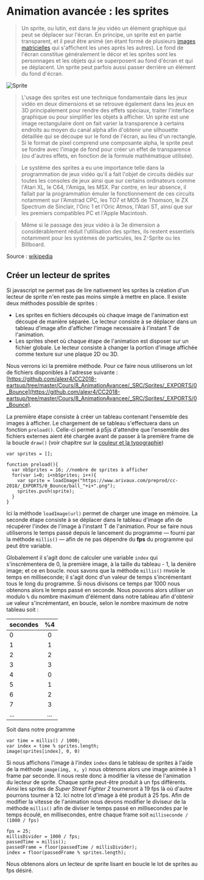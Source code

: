 # Animation avancée : les sprites

> Un sprite, ou lutin, est dans le jeu vidéo un élément graphique qui peut se déplacer sur l'écran. En principe, un sprite est en partie transparent, et il peut être animé (en étant formé de plusieurs [images matricielles](https://fr.wikipedia.org/wiki/Image_matricielle) qui s'affichent les unes après les autres). Le fond de l'écran constitue généralement le décor et les sprites sont les personnages et les objets qui se  superposent au fond d'écran et qui se déplacent. Un sprite peut parfois aussi passer derrière un élément du fond d'écran.

![Sprite](https://www.arivaux.com/preprod/cc-2018/sprites.png)

> L'usage des sprites est une technique fondamentale dans les jeux vidéo en deux dimensions et se retrouve également dans les jeux en 3D principalement pour rendre des effets spéciaux, traiter l'interface graphique ou pour simplifier les objets à afficher. Un sprite est une image rectangulaire dont on fait varier la transparence à certains endroits au moyen du canal alpha afin d'obtenir une silhouette détaillée qui se découpe sur le fond de l'écran, au lieu d'un rectangle. Si le format de pixel comprend une composante alpha, le sprite peut se fondre avec l'image de fond pour créer un effet de transparence (ou d'autres effets, en fonction de la formule mathématique utilisée).

> Le système des sprites a eu une importance telle dans la programmation de jeux vidéo qu'il a fait l'objet de circuits dédiés sur toutes les consoles de jeux ainsi que sur certains ordinateurs comme l'Atari XL, le C64, l'Amiga, les MSX. Par contre, en leur absence, il fallait par la programmation émuler le fonctionnement de ces circuits notamment sur l'Amstrad CPC, les TO7 et MO5 de Thomson, le ZX Spectrum de Sinclair, l'Oric 1 et l'Oric Atmos, l'Atari ST, ainsi que sur les premiers compatibles PC et l'Apple Macintosh.

> Même si le passage des jeux vidéo à la 3e dimension a considérablement réduit l'utilisation des sprites, ils restent essentiels notamment pour les systèmes de particules, les Z-Sprite ou les Billboard.

Source : [wikipedia](https://fr.wikipedia.org/wiki/Sprite_(jeu_vid%C3%A9o))

## Créer un lecteur de sprites
Si javascript ne permet pas de lire nativement les sprites la création d'un lecteur de sprite n'en reste pas moins simple à mettre en place.
Il existe deux méthodes possible de sprites :

* Les sprites en fichiers découpés où chaque image de l'animation est découpé de manière séparée. Le lecteur consiste à se déplacer dans un tableau d'image afin d'afficher l'image necessaire à l'instant T de l'animation.
* Les sprites sheet où chaque étape de l'animation est disposer sur un fichier globale. Le lecteur consiste à changer la portion d'image affichée comme texture sur une plaque 2D ou 3D.

Nous verrons ici la première méthode. Pour ce faire nous utiliserons un lot de fichiers disponibles à l'adresse suivante : [https://github.com/alexr4/CC2018-eartsup/tree/master/Cours/8_AnimationAvancee/_SRC/Sprites/_EXPORTS/0_Bounce](https://github.com/alexr4/CC2018-eartsup/tree/master/Cours/8_AnimationAvancee/_SRC/Sprites/_EXPORTS/0_Bounce).

La première étape consiste à créer un tableau contenant l'ensemble des images à afficher. Le chargement de se tableau s'effectuera dans un fonction ```preload()```. Celle-ci permet à p5js d'attendre que l'ensemble des fichiers externes aient été chargée avant de passer à la première frame de la boucle ```draw()``` (voir chapitre sur la [couleur et la typographie](https://github.com/alexr4/CC2018-eartsup/tree/master/Cours/5_Couleurs%20et%20typographies))

```
var sprites = [];

function preload(){
  var nbSprites = 16; //nombre de sprites à afficher
  for(var i=0; i<nbSprites; i++){
    var sprite = loadImage("https://www.arivaux.com/preprod/cc-2018/_EXPORTS/0_Bounce/ball_"+i+".png");
    sprites.push(sprite);
  }
}
```

Ici la méthode ```loadImage(url)``` permet de charger une image en mémoire.
La seconde étape consiste à se déplacer dans le tableau d'image afin de récupérer l'index de l'image à l'instant T de l'animation. Pour se faire nous utiliserons le temps passé depuis le lancement du programme — fourni par la méthode ```millis()``` — afin de ne pas dépendre du **fps** du programme qui peut être variable.

Globalement il s'agit donc de calculer une variable ```index``` qui s'inscrémentera de 0, la première image, à la taille du tableau - 1, la denière image; et ce en boucle.
nous savons que la méthode ```millis()``` rnvoie le temps en milliseconde; il s'agit donc d'un valeur de temps s'incrémentant tous le long du programme.
Si nous divisons ce temps par 1000 nous obtenons alors le temps passé en seconde. Nous pouvons alors utiliser un modulo ```%``` du nombre maximum d'élément dans notre tableau afin d'obtenir ue valeur s'incrémentant, en boucle, selon le nombre maximum de notre tableau soit :

| secondes | %4 |
| -------- |:----:|
| 0 | 0 |
| 1 | 1 |
| 2 | 2 |
| 3 | 3 |
| 4 | 0 |
| 5 | 1 |
| 6 | 2 |
| 7 | 3 |
| ... | ... |

Soit dans notre programme

```
var time = millis() / 1000;
var index = time % sprites.length;
image(sprites[index], 0, 0)
```

Si nous affichons l'image à l'index ```index``` dans le tableau de sprites à l'aide de la méthode ```image(img, x, y)``` nous obtenons alors une image animée à 1 frame par seconde.
Il nous reste donc à modifier la vitesse de l'animation du lecteur de sprite. Chaque sprite peut-être produit à un fps différents. Ainsi les sprites de _Super Street Fighter 2_ tourneront à 19 fps là où d'autre pourrons tourner à 12. Ici notre lot d'image à été produit à 25 fps.
Afin de modifier la vitesse de l'animation nous devons modifier le diviseur de la méthode ```millis()``` afin de diviser le temps passé en millisecondes par le temps écoulé, en millisecondes, entre chaque frame soit ```milliseconde / (1000 / fps)```

```
fps = 25;
millisDivider = 1000 / fps;
passedTime = millis();
passedFrame = floor(passedTime / millisDivider);
index = floor(passedFrame % sprites.length);
```

Nous obtenons alors un lecteur de sprite lisant en boucle le lot de sprites au fps désiré.
